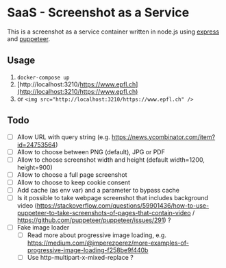 # SaaS - Screenshot as a Service

This is a screenshot as a service container written in node.js using [express](https://expressjs.com/) and [puppeteer](https://github.com/puppeteer/puppeteer).


## Usage

  1. `docker-compose up`
  2. [http://localhost:3210/https://www.epfl.ch](http://localhost:3210/https://www.epfl.ch)
  3. or `<img src="http://localhost:3210/https://www.epfl.ch" />`


## Todo

  - [ ] Allow URL with query string (e.g. https://news.ycombinator.com/item?id=24753564)
  - [ ] Allow to choose between PNG (default), JPG or PDF
  - [ ] Allow to choose screenshot width and height (default width=1200, height=900)
  - [ ] Allow to choose a full page screenshot
  - [ ] Allow to choose to keep cookie consent
  - [ ] Add cache (as env var) and a parameter to bypass cache
  - [ ] Is it possible to take webpage screenshot that includes background video (https://stackoverflow.com/questions/59901436/how-to-use-puppeteer-to-take-screenshots-of-pages-that-contain-video / https://github.com/puppeteer/puppeteer/issues/291) ?
  - [ ] Fake image loader
    - [ ] Read more about progressive image loading, e.g. https://medium.com/@jmperezperez/more-examples-of-progressive-image-loading-f258be9f440b
    - [ ] Use http-multipart-x-mixed-replace ?
